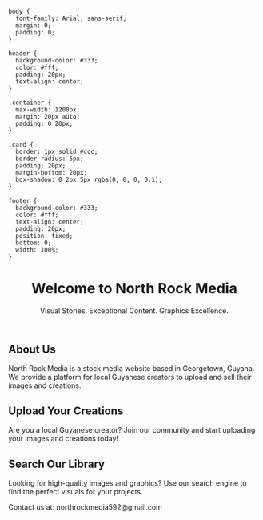 
    body {
      font-family: Arial, sans-serif;
      margin: 0;
      padding: 0;
    }

    header {
      background-color: #333;
      color: #fff;
      padding: 20px;
      text-align: center;
    }

    .container {
      max-width: 1200px;
      margin: 20px auto;
      padding: 0 20px;
    }

    .card {
      border: 1px solid #ccc;
      border-radius: 5px;
      padding: 20px;
      margin-bottom: 20px;
      box-shadow: 0 2px 5px rgba(0, 0, 0, 0.1);
    }

    footer {
      background-color: #333;
      color: #fff;
      text-align: center;
      padding: 20px;
      position: fixed;
      bottom: 0;
      width: 100%;
    }
  </style>
</head>

<body>
  <header>
    <h1>Welcome to North Rock Media</h1>
    <p>Visual Stories. Exceptional Content. Graphics Excellence.</p>
  </header>
  <div class="container">
    <div class="card">
      <h2>About Us</h2>
      <p>North Rock Media is a stock media website based in Georgetown, Guyana. We provide a platform for local Guyanese creators to upload and sell their images and creations.</p>
    </div>
    <div class="card">
      <h2>Upload Your Creations</h2>
      <p>Are you a local Guyanese creator? Join our community and start uploading your images and creations today!</p>
    </div>
    <div class="card">
      <h2>Search Our Library</h2>
      <p>Looking for high-quality images and graphics? Use our search engine to find the perfect visuals for your projects.</p>
    </div>
  </div>
  <footer>
    <p>Contact us at: northrockmedia592@gmail.com</p>
  </footer>
</body>

</html>
